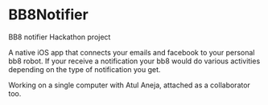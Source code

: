 # BB8Notifier
BB8 notifier
Hackathon project

A native iOS app that connects your emails and facebook to your personal bb8 robot. If your receive a notification your bb8 would do various activities depending on the type of notification you get. 

Working on a single computer with Atul Aneja, attached as a collaborator too.
